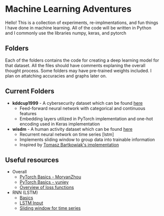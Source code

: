 
# Machine Learning Adventures

Hello! This is a collection of experiments, re-implmentations, and fun things I have done in machine learning. All of the code will be written in Python and I commonly use the libraries numpy, keras, and pytorch

## Folders

Each of the folders contains the code for creating a deep learning model for that dataset. All the files should have comments explaning the overall thought process. Some folders may have pre-trained weights included. I plan on attatching accuracies and graphs later on.

## Current Folders

 - **kddcup1999** - A cybersecurity dataset which can be found [here](https://kdd.ics.uci.edu/databases/kddcup99/kddcup99.html)
	 - Feed-forward neural network with categorical and continuous features
	  - Embedding layers utilized in PyTorch implementation and one-hot encoding used in Keras implementation
 - **wisdm** - A human activity dataset which can be found [here](http://www.cis.fordham.edu/wisdm/dataset.php)
	 - Recurrent neural network on time series [lstm]
	 - Implements sliding window to group data into trainable information
	 - Inspired by [Tomasz Bartkowiak's implementation](https://github.com/bartkowiaktomasz/har-wisdm-lstm-rnns)
## Useful resources
 - Overall
	 - [PyTorch Basics  - MorvanZhou](https://github.com/MorvanZhou/PyTorch-Tutorial)
	 - [PyTorch Basics  - yunjey](https://github.com/MorvanZhou/PyTorch-Tutorial)
	 - [Overview of loss functions](https://medium.com/udacity-pytorch-challengers/a-brief-overview-of-loss-functions-in-pytorch-c0ddb78068f7)
 - RNN (LSTM)
	 - [Basics](https://github.com/keras-team/keras/issues/2654)
	 - [LSTM Input](https://discuss.pytorch.org/t/understanding-lstm-input/31110)
	 - [Sliding window for time series](https://machinelearningmastery.com/time-series-forecasting-supervised-learning/)
